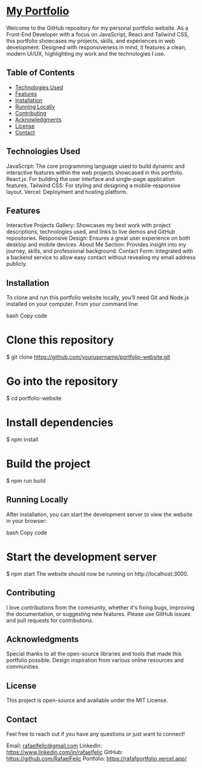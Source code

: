 # [My Portfolio](https://rafafportfolio.vercel.app/)

Welcome to the GitHub repository for my personal portfolio website. As a Front-End Developer with a focus on JavaScript, React and Tailwind CSS, this portfolio showcases my projects, skills, and experiences in web development. Designed with responsiveness in mind, it features a clean, modern UI/UX, highlighting my work and the technologies I use.

## Table of Contents
- [Technologies Used](#technologies-used)
- [Features](#features)
- [Installation](#installation)
- [Running Locally](#running-locally)
- [Contributing](#contributing)
- [Acknowledgments](#acknowledgments)
- [License](#license)
- [Contact](#contact)

## Technologies Used

JavaScript: The core programming language used to build dynamic and interactive features within the web projects showcased in this portfolio.
React.js: For building the user interface and single-page application features.
Tailwind CSS: For styling and designing a mobile-responsive layout.
Vercel: Deployment and hosting platform.

## Features

Interactive Projects Gallery: Showcases my best work with project descriptions, technologies used, and links to live demos and GitHub repositories.
Responsive Design: Ensures a great user experience on both desktop and mobile devices.
About Me Section: Provides insight into my journey, skills, and professional background.
Contact Form: Integrated with a backend service to allow easy contact without revealing my email address publicly.

## Installation

To clone and run this portfolio website locally, you'll need Git and Node.js installed on your computer. From your command line:

bash
Copy code
# Clone this repository
$ git clone https://github.com/yourusername/portfolio-website.git

# Go into the repository
$ cd portfolio-website

# Install dependencies
$ npm install

# Build the project
$ npm run build

## Running Locally

After installation, you can start the development server to view the website in your browser:

bash
Copy code
# Start the development server
$ npm start
The website should now be running on http://localhost:3000.

## Contributing

I love contributions from the community, whether it's fixing bugs, improving the documentation, or suggesting new features. Please use GitHub issues and pull requests for contributions.

## Acknowledgments

Special thanks to all the open-source libraries and tools that made this portfolio possible.
Design inspiration from various online resources and communities.

## License

This project is open-source and available under the MIT License.

## Contact

Feel free to reach out if you have any questions or just want to connect!

Email: rafaelfelic@gmail.com
LinkedIn: https://www.linkedin.com/in/rafaelfelic
GitHub: https://github.com/RafaelFelic
Portfolio: https://rafafportfolio.vercel.app/

